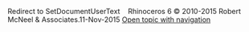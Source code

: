 ---
---

Redirect to SetDocumentUserText&#160;
&#160;
Rhinoceros 6 © 2010-2015 Robert McNeel &amp; Associates.11-Nov-2015
 [Open topic with navigation](setdocumentusertext.html) 

